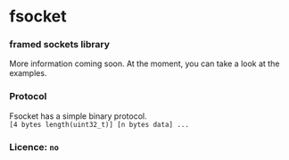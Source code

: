 # fsocket

### framed sockets library
More information coming soon. At the moment, you can take a look at the examples.

### Protocol
Fsocket has a simple binary protocol.<br/>
`[4 bytes length(uint32_t)] [n bytes data] ...`

### Licence: `no`
